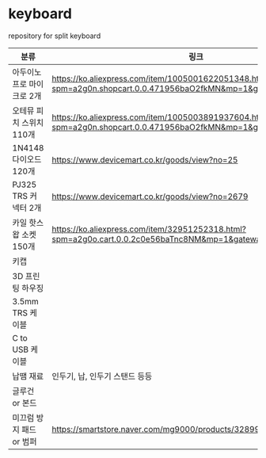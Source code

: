 # keyboard
repository for split keyboard

|분류|링크|가격|
|-----|-----|-----|
|아두이노 프로 마이크로 2개|https://ko.aliexpress.com/item/1005001622051348.html?spm=a2g0n.shopcart.0.0.471956baO2fkMN&mp=1&gatewayAdapt=glo2kor|14,000원|
|오테뮤 피치 스위치 110개|https://ko.aliexpress.com/item/1005003891937604.html?spm=a2g0n.shopcart.0.0.471956baO2fkMN&mp=1&gatewayAdapt=glo2kor|26,000원|
|1N4148 다이오드 120개|https://www.devicemart.co.kr/goods/view?no=25|1,800원|
|PJ325 TRS 커넥터 2개|https://www.devicemart.co.kr/goods/view?no=2679|400원|
|카일 핫스왑 소켓 150개|https://ko.aliexpress.com/item/32951252318.html?spm=a2g0o.cart.0.0.2c0e56baTnc8NM&mp=1&gatewayAdapt=glo2kor|22,000원|
|키캡|||
|3D 프린팅 하우징|||
|3.5mm TRS 케이블|||
|C to USB 케이블|||
|납땜 재료|인두기, 납, 인두기 스탠드 등등||
|글루건 or 본드|||
|미끄럼 방지 패드 or 범퍼|https://smartstore.naver.com/mg9000/products/3289975643||
